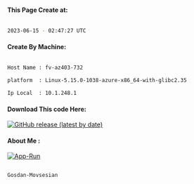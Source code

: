 
   
#### This Page Create at:

```bash

2023-06-15 - 02:47:27 UTC

```

#### Create By Machine:

```bash

Host Name : fv-az403-732

platform  : Linux-5.15.0-1038-azure-x86_64-with-glibc2.35

Ip Local  : 10.1.248.1

```
#### Download This code Here:

[![GitHub release (latest by date)](https://img.shields.io/github/v/release/Gosdan-Movsesian/Gosdan?style=for-the-badge&label=Download)](https://github.com/Gosdan-Movsesian/Gosdan/releases) 

</p> 

#### About Me :

[![App-Run](https://github.com/Gosdan-Movsesian/Gosdan/actions/workflows/App-Run.yml/badge.svg)](https://github.com/Gosdan-Movsesian/Gosdan/actions/workflows/App-Run.yml)

```bash

Gosdan-Movsesian

```

